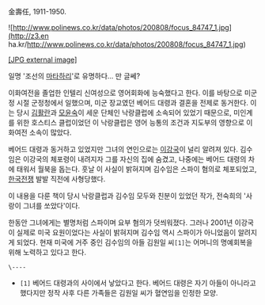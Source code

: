 金壽任, 1911-1950.

![http://www.polinews.co.kr/data/photos/200808/focus_84747_1.jpg](http://z3.en
ha.kr/http://www.polinews.co.kr/data/photos/200808/focus_84747_1.jpg)

[[JPG external
image]](http://www.polinews.co.kr/data/photos/200808/focus_84747_1.jpg)

일명 '조선의 [마타하리](%EB%A7%88%ED%83%80%ED%95%98%EB%A6%AC.md)'로 유명하다... 만 글쎄?

이화여전을 졸업한 인텔리 신여성으로 영어회화에 능숙했다고 한다. 이를 바탕으로 미군정 시절 군정청에서 일했으며, 미군 장교였던 베어드 대령과
결혼을 전제로 동거한다. 이는 당시 [김활란](%EA%B9%80%ED%99%9C%EB%9E%80.md)과
[모윤숙](%EB%AA%A8%EC%9C%A4%EC%88%99.md)이 세운 단체인 낙랑클럽에 소속되어 있었기 때문으로, 미인계를 위한
호스티스 클럽이었던 이 낙랑클럽은 영어 능통의 조건과 지도부의 영향으로 이화여전 소속이 많았다.

베어드 대령과 동거하고 있었지만 그녀의 연인으로는 [이강국](%EC%9D%B4%EA%B0%95%EA%B5%AD.md)이 널리 알려져
있다. 김수임은 이강국의 체포령이 내려지자 그를 자신의 집에 숨겼고, 나중에는 베어드 대령의 차에 태워서 월북을 돕는다. 훗날 이 사실이
밝혀지며 김수임은 스파이 혐의로 체포되었고, [한국전쟁](%ED%95%9C%EA%B5%AD%EC%A0%84%EC%9F%81.md) 발발
직전에 사형당했다.

이 내용을 다룬 책이 당시 낙랑클럽과 김수임 모두와 친분이 있었던 작가, 전숙희의 '사랑이 그녀를 쏘았다'이다.

한동안 그녀에게는 별명처럼 스파이며 요부 혐의가 덧씌워졌다. 그러나 2001년 이강국이 실제로 미국 요원이었다는 사실이 밝혀지며 김수임 역시
스파이가 아니었음이 알려지게 되었다. 현재 미국에 거주 중인 김수임의 아들 김원일 씨`[1]`는 어머니의 명예회복을 위해 노력하고 있다고
한다.

`\----`

  * `[1]` 베어드 대령과의 사이에서 낳았다고 한다. 베어드 대령은 자기 아들이 아니라고 했다지만 정작 사후 다른 가족들은 김원일 씨가 혈연임을 인정한 모양.

